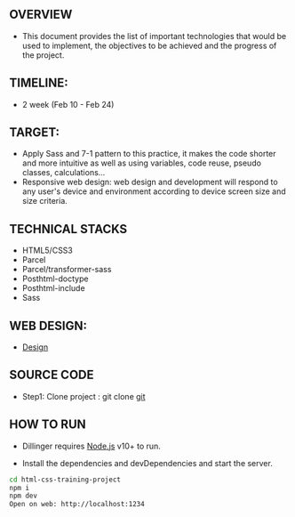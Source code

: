 ## OVERVIEW

- This document provides the list of important technologies that would be used to implement, the objectives to be achieved and the progress of the project.

## TIMELINE:

- 2 week (Feb 10 - Feb 24)

## TARGET:

- Apply Sass and 7-1 pattern to this practice, it makes the code shorter and more intuitive as well as using variables, code reuse, pseudo classes, calculations...
- Responsive web design: web design and development will respond to any user's device and environment according to device screen size and size criteria.

## TECHNICAL STACKS

- HTML5/CSS3
- Parcel
- Parcel/transformer-sass
- Posthtml-doctype
- Posthtml-include
- Sass

## WEB DESIGN:

- [Design](https://www.figma.com/design/i2X0i2sJ52PkpAyJbnrQdX/html-css?node-id=1-28&t=fIf7s89UiEQPndVQ-0)

## SOURCE CODE

- Step1: Clone project : git clone [git](https://github.com/nxdinh94/html-css-training-project.git)

## HOW TO RUN

- Dillinger requires [Node.js](https://nodejs.org/) v10+ to run.

- Install the dependencies and devDependencies and start the server.

```sh
cd html-css-training-project
npm i
npm dev
Open on web: http://localhost:1234
```

